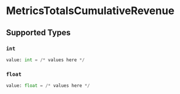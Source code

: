 # MetricsTotalsCumulativeRevenue


## Supported Types

### `int`

```python
value: int = /* values here */
```

### `float`

```python
value: float = /* values here */
```

